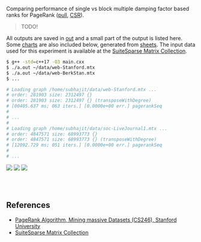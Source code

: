 Comparing performance of single vs block multiple damping factor based ranks for PageRank ([pull], [CSR]).

> TODO!

All outputs are saved in [out](out/) and a small part of the output is listed
here. Some [charts] are also included below, generated from [sheets]. The input
data used for this experiment is available at the [SuiteSparse Matrix
Collection].

```bash
$ g++ -std=c++17 -O3 main.cxx
$ ./a.out ~/data/web-Stanford.mtx
$ ./a.out ~/data/web-BerkStan.mtx
$ ...

# Loading graph /home/subhajit/data/web-Stanford.mtx ...
# order: 281903 size: 2312497 {}
# order: 281903 size: 2312497 {} (transposeWithDegree)
# [00405.637 ms; 063 iters.] [0.0000e+00 err.] pagerankSeq
#
# ...
#
# Loading graph /home/subhajit/data/soc-LiveJournal1.mtx ...
# order: 4847571 size: 68993773 {}
# order: 4847571 size: 68993773 {} (transposeWithDegree)
# [12092.729 ms; 051 iters.] [0.0000e+00 err.] pagerankSeq
#
# ...
```

[![](https://i.imgur.com/vtndB2G.png)][sheetp]
[![](https://i.imgur.com/XCXYdMU.png)][sheetp]
[![](https://i.imgur.com/jZ9gFi1.png)][sheetp]

<br>
<br>


## References

- [PageRank Algorithm, Mining massive Datasets (CS246), Stanford University](https://www.youtube.com/watch?v=ke9g8hB0MEo)
- [SuiteSparse Matrix Collection]

[SuiteSparse Matrix Collection]: https://sparse.tamu.edu
[pull]: https://github.com/puzzlef/pagerank-push-vs-pull
[CSR]: https://github.com/puzzlef/pagerank-class-vs-csr
[charts]: https://photos.app.goo.gl/d4dQ6TppMWb74zDH8
[sheets]: https://docs.google.com/spreadsheets/d/10WWrZNLVS3SwGfX_YJaT0_T45GQEt2s6Aaoczh3-xcA/edit?usp=sharing
[sheetp]: https://docs.google.com/spreadsheets/d/e/2PACX-1vTH9kclC5UhGqW8LED_0ymqNqGbowCzHZKtHQtm0-njwNsCshN85D4VVuKLSMTVx0MKSGyd_bx_VIKm/pubhtml
